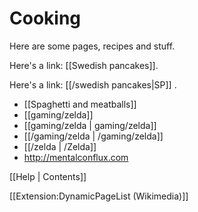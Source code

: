 # Cooking

Here are some pages, recipes and stuff.

Here's a link: [[Swedish pancakes]].

Here's a link: [[/swedish pancakes|SP]] .

- [[Spaghetti and meatballs]]
- [[gaming/zelda]]
- [[gaming/zelda | gaming/zelda]]
- [[/gaming/zelda | /gaming/zelda]]
- [[/zelda | /Zelda]]
- http://mentalconflux.com

[[Help | Contents]]

[[Extension:DynamicPageList (Wikimedia)]]
